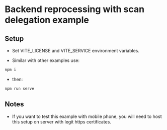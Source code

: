 # Backend reprocessing with scan delegation example

## Setup 
- Set VITE_LICENSE and VITE_SERVICE environment variables.

- Similar with other examples use:

```bash
npm i
```
- then:

```bash
npm run serve
```

## Notes
- If you want to test this example with mobile phone, you will need to host this setup on server with legit https certificates.